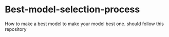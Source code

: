 # Best-model-selection-process
How to make a best model to make your model best one. should follow this repository 
